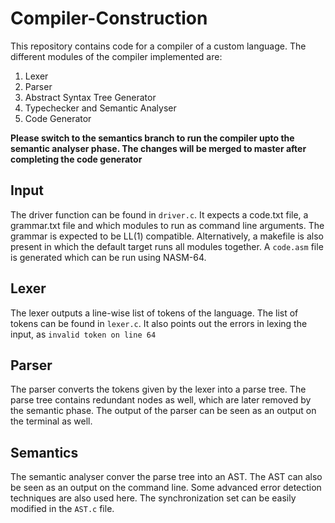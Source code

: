 # Compiler-Construction

This repository contains code for a compiler of a custom language. The different modules of the compiler implemented are: 

1. Lexer
2. Parser
3. Abstract Syntax Tree Generator
4. Typechecker and Semantic Analyser
5. Code Generator

**Please switch to the semantics branch to run the compiler upto the semantic analyser phase. The changes will be merged to master after completing the code generator**

## Input
The driver function can be found in `driver.c`. It expects a code.txt file, a grammar.txt file and which modules to run as command line arguments. The grammar is expected to be LL(1) compatible. Alternatively, a makefile is also present in which the default target runs all modules together. A `code.asm` file is generated which can be run using NASM-64. 

## Lexer
The lexer outputs a line-wise list of tokens of the language. The list of tokens can be found in `lexer.c`. It also points out the errors in lexing the input, as `invalid token on line 64`

## Parser
The parser converts the tokens given by the lexer into a parse tree. The parse tree contains redundant nodes as well, which are later removed by the semantic phase. The output of the parser can be seen as an output on the terminal as well. 

## Semantics
The semantic analyser conver the parse tree into an AST. The AST can also be seen as an output on the command line. Some advanced error detection techniques are also used here. The synchronization set can be easily modified in the `AST.c` file. 

